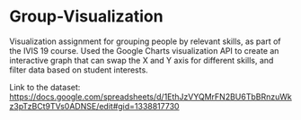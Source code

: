 # Group-Visualization
Visualization assignment for grouping people by relevant skills, as part of the IVIS 19 course. Used the Google Charts visualization API to create an interactive graph that can swap the X and Y axis for different skills, and filter data based on student interests.


Link to the dataset: https://docs.google.com/spreadsheets/d/1EthJzVYQMrFN2BU6TbBRnzuWkz3pTzBCt9TVs0ADNSE/edit#gid=1338817730
